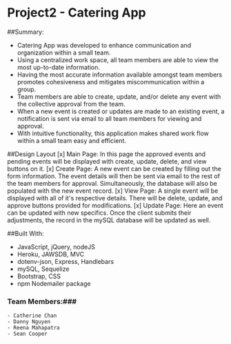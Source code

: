 # Project2 - Catering App

##Summary:
* Catering App was developed to enhance communication and organization within a small team.
* Using a centralized work space, all team members are able to view the most up-to-date information.
* Having the most accurate information available amongst team members promotes cohesiveness and mitigates miscommunication within a group.
* Team members are able to create, update, and/or delete any event with the collective approval from the team.
* When a new event is created or updates are made to an existing event, a notification is sent via email to all team members for viewing and approval.
* With intuitive functionality, this application makes shared work flow within a small team easy and efficient.

##Design Layout
[x] Main Page: In this page the approved events and pending events will be displayed with create, update, delete, and view buttons on it.
[x] Create Page: A new event can be created by filling out the form information. The event details will then be sent via email to the rest of the team members for approval. Simultaneously, the database will also be populated with the new event record.
[x] View Page: A single event will be displayed with all of it's respective details. There will be delete, update, and approve buttons provided for modifications.
[x] Update Page: Here an event can be updated with new specifics. Once the client submits their adjustments, the record in the mySQL database will be updated as well.

##Built With:
* JavaScript, jQuery, nodeJS
* Heroku, JAWSDB, MVC
* dotenv-json, Express, Handlebars
* mySQL, Sequelize
* Bootstrap, CSS
* npm Nodemailer package

### Team Members:###
```
- Catherine Chan
- Danny Nguyen
- Reena Mahapatra
- Sean Cooper
```